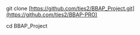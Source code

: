 git clone [https://github.com/ties2/BBAP_Project.git](https://github.com/ties2/BBAP-PRO)

cd BBAP_Project

